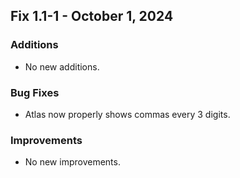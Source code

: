 ## Fix 1.1-1 - October 1, 2024

### Additions
- No new additions.

### Bug Fixes
- Atlas now properly shows commas every 3 digits.

### Improvements
- No new improvements.
